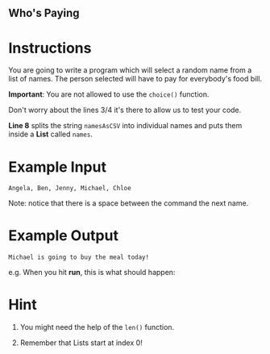 ## Who's Paying

# Instructions

You are going to write a program which will select a random name from a list of names. The person selected will have to pay for everybody's food bill. 

**Important**: You are not allowed to use the `choice()` function.

Don't worry about the lines 3/4 it's there to allow us to test your code.

**Line 8** splits the string `namesAsCSV` into individual names and puts them inside a **List** called `names`. 

# Example Input

```
Angela, Ben, Jenny, Michael, Chloe
```
Note: notice that there is a space between the command the next name. 
# Example Output

```
Michael is going to buy the meal today!
```

e.g. When you hit **run**, this is what should happen: 

# Hint

1. You might need the help of the `len()` function.   


2. Remember that Lists start at index 0!

